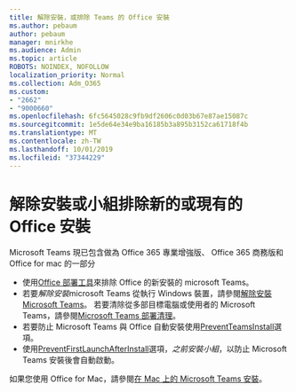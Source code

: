 ```yaml
---
title: 解除安裝，或排除 Teams 的 Office 安裝
ms.author: pebaum
author: pebaum
manager: mnirkhe
ms.audience: Admin
ms.topic: article
ROBOTS: NOINDEX, NOFOLLOW
localization_priority: Normal
ms.collection: Adm_O365
ms.custom:
- "2662"
- "9000660"
ms.openlocfilehash: 6fc5645028c9fb9df2606c0d03b67e87ae15087c
ms.sourcegitcommit: 1e5de64e34e9ba16185b3a895b3152ca61718f4b
ms.translationtype: MT
ms.contentlocale: zh-TW
ms.lasthandoff: 10/01/2019
ms.locfileid: "37344229"
---
```

# <a name="uninstall-or-exclude-teams-from-new-or-existing-office-installations"></a>解除安裝或小組排除新的或現有的 Office 安裝

Microsoft Teams 現已包含做為 Office 365 專業增強版、 Office 365 商務版和 Office for mac 的一部分

- 使用[Office 部署工具](https://docs.microsoft.com/deployoffice/teams-install#how-to-exclude-microsoft-teams-from-new-installations-of-office-365-proplus)來排除 Office 的新安裝的 microsoft Teams。
- 若要*解除安裝*microsoft Teams 從執行 Windows 裝置，請參閱[解除安裝 Microsoft Teams](https://support.office.com/article/3b159754-3c26-4952-abe7-57d27f5f4c81)。 若要清除從多部目標電腦或使用者的 Microsoft Teams，請參閱[Microsoft Teams 部署清理](https://docs.microsoft.com/microsoftteams/scripts/powershell-script-teams-deployment-clean-up)。
- 若要防止 Microsoft Teams 與 Office 自動安裝使用[PreventTeamsInstall](https://docs.microsoft.com/deployoffice/teams-install#use-group-policy-to-control-the-installation-of-microsoft-teams
)選項。
- 使用[PreventFirstLaunchAfterInstall](https://docs.microsoft.com/deployoffice/teams-install#use-group-policy-to-prevent-microsoft-teams-from-starting-automatically-after-installation)選項，*之前安裝小組*，以防止 Microsoft Teams 安裝後會自動啟動。

如果您使用 Office for Mac，請參閱[在 Mac 上的 Microsoft Teams 安裝](https://docs.microsoft.com/deployoffice/teams-install#microsoft-teams-installations-on-a-mac)。